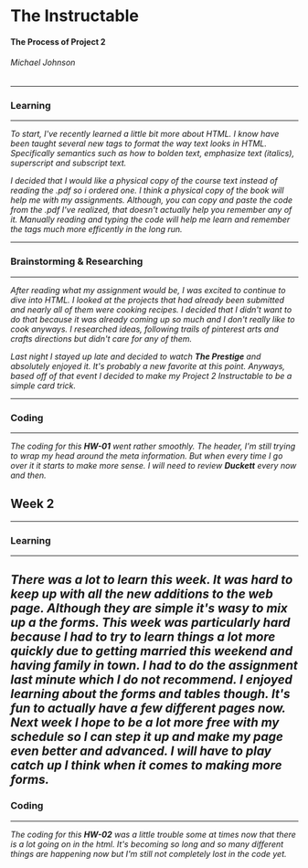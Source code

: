 # **The Instructable**
#### **The Process of Project 2**
###### *Michael Johnson*
---
### Learning
---
*To start, I've recently learned a little bit more about HTML. I know have been taught several new tags to format the way text looks in HTML. Specifically semantics such as how to bolden text, emphasize text (italics), superscript and subscript text.*

*I decided that I would like a physical copy of the course text instead of reading the .pdf so i ordered one. I think a physical copy of the book will help me with my assignments. Although, you can copy and paste the code from the .pdf I've realized, that doesn't actually help you remember any of it. Manually reading and typing the code will help me learn and remember the tags much more efficently in the long run.*

---
### Brainstorming & Researching
---
*After reading what my assignment would be, I was excited to continue to dive into HTML. I looked at the projects that had already been submitted and nearly all of them were cooking recipes. I decided that I didn't want to do that because it was already coming up so much and I don't really like to cook anyways. I researched ideas, following trails of pinterest arts and crafts directions but didn't care for any of them.*

*Last night I stayed up late and decided to watch **The Prestige** and absolutely enjoyed it. It's probably a new favorite at this point. Anyways, based off of that event I decided to make my Project 2 Instructable to be a simple card trick.*

---
### Coding
---
*The coding for this **HW-01** went rather smoothly. The header, I'm still trying to wrap my head around the meta information. But when every time I go over it it starts to make more sense. I will need to review **Duckett** every now and then.*

## **Week 2**
---
### Learning
---
*There was a lot to learn this week. It was hard to keep up with all the new additions to the web page. Although they are simple it's wasy to mix up a the forms. This week was particularly hard because I had to try to learn things a lot more quickly due to getting married this weekend and having family in town. I had to do the assignment last minute which I do not recommend. I enjoyed learning about the forms and tables though. It's fun to actually have a few different pages now. Next week I hope to be a lot more free with my schedule so I can step it up and make my page even better and advanced. I will have to play catch up I think when it comes to making more forms.*
---
### Coding
---
*The coding for this **HW-02** was a little trouble some at times now that there is a lot going on in the html. It's becoming so long and so many different things are happening now but I'm still not completely lost in the code yet.*
